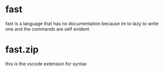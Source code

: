 # fast

fast is a language that has no documentation because im to lazy to write one and the commands are self evident.

# fast.zip

this is the vscode extension for syntax
